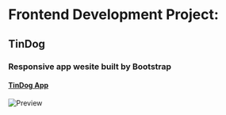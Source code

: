 # Frontend Development Project:
## TinDog
### Responsive app wesite built by Bootstrap  
#### [TinDog App](https://ccl24.github.io/TinDog/)  
![Preview](https://i.ibb.co/p0FXV2t/TinDog.jpg)
